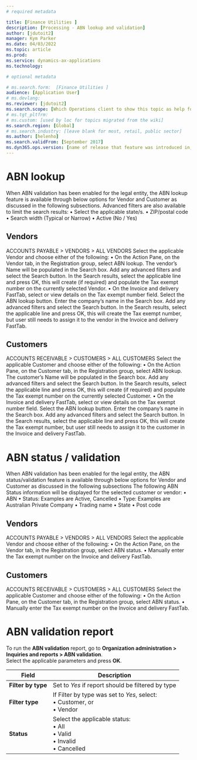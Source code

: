 ```yaml
---
# required metadata

title: [Finance Utilities ]
description: [Processing - ABN lookup and validation]
author: [jdutoit2]
manager: Kym Parker
ms.date: 04/03/2022
ms.topic: article
ms.prod: 
ms.service: dynamics-ax-applications
ms.technology: 

# optional metadata

# ms.search.form:  [Finance Utilities ]
audience: [Application User]
# ms.devlang: 
ms.reviewer: [jdutoit2]
ms.search.scope: [Which Operations client to show this topic as help for, to be set by content strategist, see list here: https://microsoft.sharepoint.com/teams/DynDoc/_layouts/15/WopiFrame.aspx?sourcedoc={23419e1c-eb64-42e9-aa9b-79875b428718}&action=edit&wd=target%28Core%20Dynamics%20AX%20CP%20requirements%2Eone%7C4CC185C0%2DEFAA%2D42CD%2D94B9%2D8F2A45E7F61A%2FVersions%20list%20for%20docs%20topics%7CC14BE630%2D5151%2D49D6%2D8305%2D554B5084593C%2F%29]
# ms.tgt_pltfrm: 
# ms.custom: [used by loc for topics migrated from the wiki]
ms.search.region: [Global]
# ms.search.industry: [leave blank for most, retail, public sector]
ms.author: [helenho]
ms.search.validFrom: [September 2017]
ms.dyn365.ops.version: [name of release that feature was introduced in, see list here: https://microsoft.sharepoint.com/teams/DynDoc/_layouts/15/WopiFrame.aspx?sourcedoc={23419e1c-eb64-42e9-aa9b-79875b428718}&action=edit&wd=target%28Core%20Dynamics%20AX%20CP%20requirements%2Eone%7C4CC185C0%2DEFAA%2D42CD%2D94B9%2D8F2A45E7F61A%2FVersions%20list%20for%20docs%20topics%7CC14BE630%2D5151%2D49D6%2D8305%2D554B5084593C%2F%29]
---
```


# ABN lookup

When ABN validation has been enabled for the legal entity, the ABN lookup feature is available through below options for Vendor and Customer as discussed in the following subsections.
Advanced filters are also available to limit the search results:
•	Select the applicable state/s.
•	ZIP/postal code
•	Search width (Typical or Narrow)
•	Active (No / Yes)

## Vendors
ACCOUNTS PAYABLE > VENDORS > ALL VENDORS
Select the applicable Vendor and choose either of the following:
•	On the Action Pane, on the Vendor tab, in the Registration group, select ABN lookup. The vendor’s Name will be populated in the Search box. Add any advanced filters and select the Search button. In the Search results, select the applicable line and press OK, this will create (if required) and populate the Tax exempt number on the currently selected Vendor.
•	On the Invoice and delivery FastTab, select or view details on the Tax exempt number field. Select the ABN lookup button. Enter the company’s name in the Search box. Add any advanced filters and select the Search button. In the Search results, select the applicable line and press OK, this will create the Tax exempt number, but user still needs to assign it to the vendor in the Invoice and delivery FastTab.

## Customers
ACCOUNTS RECEIVABLE > CUSTOMERS > ALL CUSTOMERS
Select the applicable Customer and choose either of the following:
•	On the Action Pane, on the Customer tab, in the Registration group, select ABN lookup. The customer’s Name will be populated in the Search box. Add any advanced filters and select the Search button. In the Search results, select the applicable line and press OK, this will create (if required) and populate the Tax exempt number on the currently selected Customer.
•	On the Invoice and delivery FastTab, select or view details on the Tax exempt number field. Select the ABN lookup button. Enter the company’s name in the Search box. Add any advanced filters and select the Search button. In the Search results, select the applicable line and press OK, this will create the Tax exempt number, but user still needs to assign it to the customer in the Invoice and delivery FastTab.


# ABN status / validation
When ABN validation has been enabled for the legal entity, the ABN status/validation feature is available through below options for Vendor and Customer as discussed in the following subsections
The following ABN Status information will be displayed for the selected customer or vendor:
•	ABN
•	Status: Examples are Active, Cancelled
•	Type: Examples are Australian Private Company
•	Trading name
•	State
•	Post code

## Vendors
ACCOUNTS PAYABLE > VENDORS > ALL VENDORS
Select the applicable Vendor and choose either of the following:
•	On the Action Pane, on the Vendor tab, in the Registration group, select ABN status.
•	Manually enter the Tax exempt number on the Invoice and delivery FastTab.

## Customers
ACCOUNTS RECEIVABLE > CUSTOMERS > ALL CUSTOMERS
Select the applicable Customer and choose either of the following:
•	On the Action Pane, on the Customer tab, in the Registration group, select ABN status.
•	Manually enter the Tax exempt number on the Invoice and delivery FastTab.

# ABN validation report
To run the **ABN validation** report, go to **Organization administration > Inquiries and reports > ABN validation**. <br>
Select the applicable parameters and press **OK**.

Field	              | Description
|--                 |--               |
**Filter by type**  |	Set to _Yes_ if report should be filtered by type
**Filter type**     |	If Filter by type was set to _Yes_, select: <br> •	Customer, or <br> •	Vendor 
**Status**          |	Select the applicable status: <br> •	All <br> •	Valid <br> •	Invalid <br> •	Cancelled
